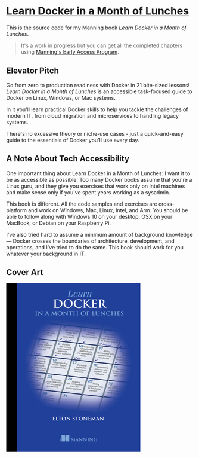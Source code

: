 # [Learn Docker in a Month of Lunches](https://www.manning.com/books/learn-docker-in-a-month-of-lunches)

This is the source code for my Manning book _Learn Docker in a Month of Lunches_.

> It's a work in progress but you can get all the completed chapters using [Manning's Early Access Program](https://www.manning.com/books/learn-docker-in-a-month-of-lunches).

## Elevator Pitch

Go from zero to production readiness with Docker in 21 bite-sized lessons! _Learn Docker in a Month of Lunches_ is an accessible task-focused guide to Docker on Linux, Windows, or Mac systems. 

In it you'll learn practical Docker skills to help you tackle the challenges of modern IT, from cloud migration and microservices to handling legacy systems. 

There's no excessive theory or niche-use cases - just a quick-and-easy guide to the essentials of Docker you'll use every day.

## A Note About Tech Accessibility

One important thing about Learn Docker in a Month of Lunches: I want it to be as accessible as possible. Too many Docker books assume that you're a Linux guru, and they give you exercises that work only on Intel machines and make sense only if you've spent years working as a sysadmin. 

This book is different. All the code samples and exercises are cross-platform and work on Windows, Mac, Linux, Intel, and Arm. You should be able to follow along with Windows 10 on your desktop, OSX on your MacBook, or Debian on your Raspberry Pi. 

I've also tried hard to assume a minimum amount of background knowledge — Docker crosses the boundaries of architecture, development, and operations, and I've tried to do the same. This book should work for you whatever your background in IT.

## Cover Art

![Cover of the book, Learn Docker in a Month of Lunches](docs/img/cover.png)
